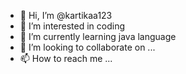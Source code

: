 - 👋 Hi, I’m @kartikaa123
- 👀 I’m interested in coding
- 🌱 I’m currently learning java language
- 💞️ I’m looking to collaborate on ...
- 📫 How to reach me ...

<!---
kartikaa123/kartikaa123 is a ✨ special ✨ repository because its `README.md` (this file) appears on your GitHub profile.
You can click the Preview link to take a look at your changes.
--->
